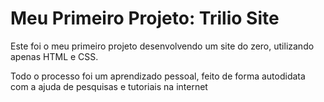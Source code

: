 # Meu Primeiro Projeto: Trilio Site

Este foi o meu primeiro projeto desenvolvendo um site do zero, utilizando apenas HTML e CSS.

Todo o processo foi um aprendizado pessoal, feito de forma autodidata com a ajuda de pesquisas e tutoriais na internet